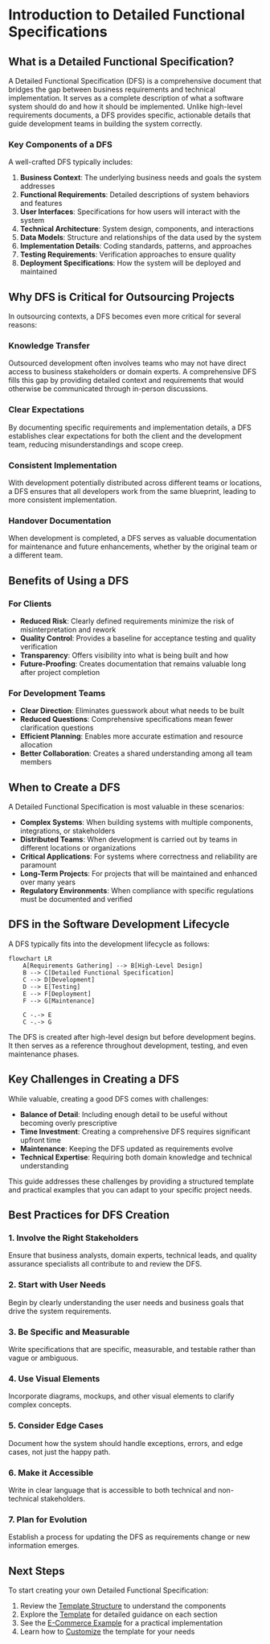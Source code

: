 # Introduction to Detailed Functional Specifications

## What is a Detailed Functional Specification?

A Detailed Functional Specification (DFS) is a comprehensive document that bridges the gap between business requirements and technical implementation. It serves as a complete description of what a software system should do and how it should be implemented. Unlike high-level requirements documents, a DFS provides specific, actionable details that guide development teams in building the system correctly.

### Key Components of a DFS

A well-crafted DFS typically includes:

1. **Business Context**: The underlying business needs and goals the system addresses
2. **Functional Requirements**: Detailed descriptions of system behaviors and features
3. **User Interfaces**: Specifications for how users will interact with the system
4. **Technical Architecture**: System design, components, and interactions
5. **Data Models**: Structure and relationships of the data used by the system
6. **Implementation Details**: Coding standards, patterns, and approaches
7. **Testing Requirements**: Verification approaches to ensure quality
8. **Deployment Specifications**: How the system will be deployed and maintained

## Why DFS is Critical for Outsourcing Projects

In outsourcing contexts, a DFS becomes even more critical for several reasons:

### Knowledge Transfer

Outsourced development often involves teams who may not have direct access to business stakeholders or domain experts. A comprehensive DFS fills this gap by providing detailed context and requirements that would otherwise be communicated through in-person discussions.

### Clear Expectations

By documenting specific requirements and implementation details, a DFS establishes clear expectations for both the client and the development team, reducing misunderstandings and scope creep.

### Consistent Implementation

With development potentially distributed across different teams or locations, a DFS ensures that all developers work from the same blueprint, leading to more consistent implementation.

### Handover Documentation

When development is completed, a DFS serves as valuable documentation for maintenance and future enhancements, whether by the original team or a different team.

## Benefits of Using a DFS

### For Clients

- **Reduced Risk**: Clearly defined requirements minimize the risk of misinterpretation and rework
- **Quality Control**: Provides a baseline for acceptance testing and quality verification
- **Transparency**: Offers visibility into what is being built and how
- **Future-Proofing**: Creates documentation that remains valuable long after project completion

### For Development Teams

- **Clear Direction**: Eliminates guesswork about what needs to be built
- **Reduced Questions**: Comprehensive specifications mean fewer clarification questions
- **Efficient Planning**: Enables more accurate estimation and resource allocation
- **Better Collaboration**: Creates a shared understanding among all team members

## When to Create a DFS

A Detailed Functional Specification is most valuable in these scenarios:

- **Complex Systems**: When building systems with multiple components, integrations, or stakeholders
- **Distributed Teams**: When development is carried out by teams in different locations or organizations
- **Critical Applications**: For systems where correctness and reliability are paramount
- **Long-Term Projects**: For projects that will be maintained and enhanced over many years
- **Regulatory Environments**: When compliance with specific regulations must be documented and verified

## DFS in the Software Development Lifecycle

A DFS typically fits into the development lifecycle as follows:

```mermaid
flowchart LR
    A[Requirements Gathering] --> B[High-Level Design]
    B --> C[Detailed Functional Specification]
    C --> D[Development]
    D --> E[Testing]
    E --> F[Deployment]
    F --> G[Maintenance]
    
    C -.-> E
    C -.-> G
```

The DFS is created after high-level design but before development begins. It then serves as a reference throughout development, testing, and even maintenance phases.

## Key Challenges in Creating a DFS

While valuable, creating a good DFS comes with challenges:

- **Balance of Detail**: Including enough detail to be useful without becoming overly prescriptive
- **Time Investment**: Creating a comprehensive DFS requires significant upfront time
- **Maintenance**: Keeping the DFS updated as requirements evolve
- **Technical Expertise**: Requiring both domain knowledge and technical understanding

This guide addresses these challenges by providing a structured template and practical examples that you can adapt to your specific project needs.

## Best Practices for DFS Creation

### 1. Involve the Right Stakeholders

Ensure that business analysts, domain experts, technical leads, and quality assurance specialists all contribute to and review the DFS.

### 2. Start with User Needs

Begin by clearly understanding the user needs and business goals that drive the system requirements.

### 3. Be Specific and Measurable

Write specifications that are specific, measurable, and testable rather than vague or ambiguous.

### 4. Use Visual Elements

Incorporate diagrams, mockups, and other visual elements to clarify complex concepts.

### 5. Consider Edge Cases

Document how the system should handle exceptions, errors, and edge cases, not just the happy path.

### 6. Make it Accessible

Write in clear language that is accessible to both technical and non-technical stakeholders.

### 7. Plan for Evolution

Establish a process for updating the DFS as requirements change or new information emerges.

## Next Steps

To start creating your own Detailed Functional Specification:

1. Review the [Template Structure](template-structure.md) to understand the components
2. Explore the [Template](../template/overview.md) for detailed guidance on each section
3. See the [E-Commerce Example](../example/overview.md) for a practical implementation
4. Learn how to [Customize](customization.md) the template for your needs